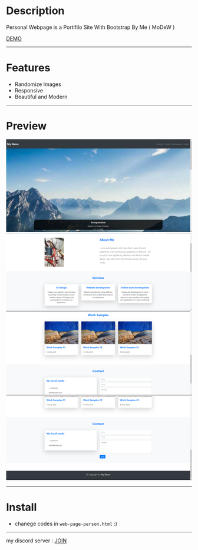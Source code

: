 # Description
Personal Webpage is a Portifilo Site With Bootstrap By Me ( MoDeW )

[DEMO](https://hoseinfi.github.io/web-page-person)
_________________________________________
# Features
- Randomize Images
- Responsive
- Beautiful and Modern
_________________________________________
# Preview
![One](https://github.com/Hoseinfi/web-page-person/blob/main/one.png)
![Two](https://github.com/Hoseinfi/web-page-person/blob/main/two.png)
![Three](https://github.com/Hoseinfi/web-page-person/blob/main/three.png)
![Four](https://github.com/Hoseinfi/web-page-person/blob/main/four.png)
_________________________________________
# Install
- chanege codes in `web-page-person.html` :)
_________________________________________
my discord server : [JOIN](https://discord.gg/tckXBhv3Rw)
